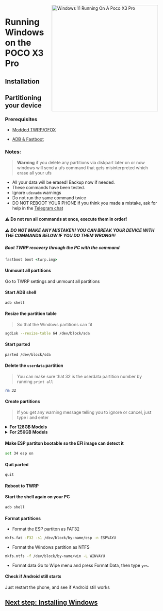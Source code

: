 <img align="right" src="https://github.com/wormstest/src_vayu_windows/blob/main/2Poco X3 Pro Windows.png" width="350" alt="Windows 11 Running On A Poco X3 Pro">


# Running Windows on the POCO X3 Pro

## Installation

## Partitioning your device

### Prerequisites

- [Modded TWRP/OFOX](../../../../releases/Recoveries)

- [ADB & Fastboot](https://developer.android.com/studio/releases/platform-tools)

### Notes:
> **Warning** if you delete any partitions via diskpart later on or now windows will send a ufs command that gets misinterpreted which erase all your ufs
- All your data will be erased! Backup now if needed.
- These commands have been tested.
- Ignore `udevadm` warnings
- Do not run the same command twice
- DO NOT REBOOT YOUR PHONE if you think you made a mistake, ask for help in the [Telegram chat](https://t.me/winonvayu)

#### ⚠️ Do not run all commands at once, execute them in order!

##### ⚠️ DO NOT MAKE ANY MISTAKE!!! YOU CAN BREAK YOUR DEVICE WITH THE COMMANDS BELOW IF YOU DO THEM WRONG!!!

##### Boot TWRP recovery through the PC with the command
```cmd
fastboot boot <twrp.img>
```

#### Unmount all partitions
Go to TWRP settings and unmount all partitions

#### Start ADB shell
```cmd
adb shell
```

#### Resize the partition table
> So that the Windows partitions can fit
```sh
sgdisk --resize-table 64 /dev/block/sda
```

#### Start parted
```sh
parted /dev/block/sda
```


#### Delete the `userdata` partition
> You can make sure that 32 is the userdata partition number by running
>  `print all`
```sh
rm 32
```

#### Create partitions
> If you get any warning message telling you to ignore or cancel, just type i and enter

<details>
<summary><b><strong>For 128GB Models</strong></b></summary>



- Create Android's data partition
```sh
mkpart userdata ext4 11.8GB 68.6GB
```

- Create the main partition where Windows will be installed to
```sh
mkpart win ntfs 68.6GB 126GB
```

- Create the ESP partition (stores Windows bootloader data and EFI files)
```sh
mkpart esp fat32 126GB 127GB 
```
  </summary>
</details>

<details>
<summary><b><strong>For 256GB Models</strong></b></summary>


- Create Android's data partition
```sh
mkpart userdata ext4 11.8GB 134.6GB
```

- Create the main partition where Windows will be installed to
```sh
mkpart win ntfs 134.6GB 254GB
```

- Create the ESP partition (stores Windows bootloader data and EFI files)
```sh
mkpart esp fat32 254GB 255GB
```
  </summary>
</details>

#### Make ESP partiton bootable so the EFI image can detect it
```sh
set 34 esp on
```

#### Quit parted
```sh
quit
```

#### Reboot to TWRP

#### Start the shell again on your PC
```cmd
adb shell
```

#### Format partitions
-  Format the ESP partiton as FAT32
```sh
mkfs.fat -F32 -s1 /dev/block/by-name/esp -n ESPVAYU
```

-  Format the Windows partition as NTFS
```sh
mkfs.ntfs -f /dev/block/by-name/win -L WINVAYU
```

- Format data
Go to Wipe menu and press Format Data, 
then type `yes`.

#### Check if Android still starts
Just restart the phone, and see if Android still works


## [Next step: Installing Windows](/guide/English/2-install-en.md)
